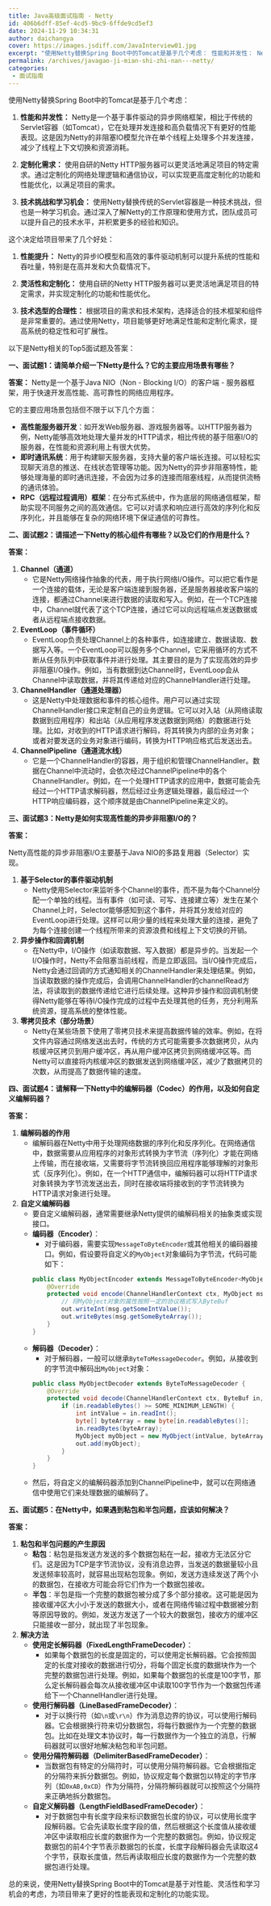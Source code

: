 ```yaml
---
title: Java高级面试指南 - Netty
id: 406b6dff-85ef-4cd5-9bc9-6ffde9cd5ef3
date: 2024-11-29 10:34:31
author: daichangya
cover: https://images.jsdiff.com/JavaInterview01.jpg
excerpt: "使用Netty替换Spring Boot中的Tomcat是基于几个考虑： 性能和并发性： Netty是一个基于事件驱动的异步网络框架，相比于传统的Servlet容器（如Tomcat），它在处理并发连接和高负载情况下有更好的性能表现。这是因为Netty的非阻塞IO模型允许在单个线程上处理多个并发连接，"
permalink: /archives/javagao-ji-mian-shi-zhi-nan---netty/
categories:
 - 面试指南
---
```


使用Netty替换Spring Boot中的Tomcat是基于几个考虑：

1.  **性能和并发性：** Netty是一个基于事件驱动的异步网络框架，相比于传统的Servlet容器（如Tomcat），它在处理并发连接和高负载情况下有更好的性能表现。这是因为Netty的非阻塞IO模型允许在单个线程上处理多个并发连接，减少了线程上下文切换和资源消耗。
    
2.  **定制化需求：** 使用自研的Netty HTTP服务器可以更灵活地满足项目的特定需求。通过定制化的网络处理逻辑和通信协议，可以实现更高度定制化的功能和性能优化，以满足项目的需求。
    
3.  **技术挑战和学习机会：** 使用Netty替换传统的Servlet容器是一种技术挑战，但也是一种学习机会。通过深入了解Netty的工作原理和使用方式，团队成员可以提升自己的技术水平，并积累更多的经验和知识。
    

这个决定给项目带来了几个好处：

1.  **性能提升：** Netty的异步IO模型和高效的事件驱动机制可以提升系统的性能和吞吐量，特别是在高并发和大负载情况下。
    
2.  **灵活性和定制化：** 使用自研的Netty HTTP服务器可以更灵活地满足项目的特定需求，并实现定制化的功能和性能优化。
    
3.  **技术选型的合理性：** 根据项目的需求和技术架构，选择适合的技术框架和组件是非常重要的。通过使用Netty，项目能够更好地满足性能和定制化需求，提高系统的稳定性和可扩展性。

以下是Netty相关的Top5面试题及答案：

**一、面试题1：请简单介绍一下Netty是什么？它的主要应用场景有哪些？**

**答案：**
Netty是一个基于Java NIO（Non - Blocking I/O）的客户端 - 服务器框架，用于快速开发高性能、高可靠性的网络应用程序。

它的主要应用场景包括但不限于以下几个方面：
- **高性能服务器开发**：如开发Web服务器、游戏服务器等。以HTTP服务器为例，Netty能够高效地处理大量并发的HTTP请求，相比传统的基于阻塞I/O的服务器，在性能和资源利用上有很大优势。
- **即时通讯系统**：用于构建聊天服务器，支持大量的客户端长连接。可以轻松实现聊天消息的推送、在线状态管理等功能。因为Netty的异步非阻塞特性，能够处理海量的即时通讯连接，不会因为过多的连接而阻塞线程，从而提供流畅的通讯体验。
- **RPC（远程过程调用）框架**：在分布式系统中，作为底层的网络通信框架，帮助实现不同服务之间的高效通信。它可以对请求和响应进行高效的序列化和反序列化，并且能够在复杂的网络环境下保证通信的可靠性。


**二、面试题2：请描述一下Netty的核心组件有哪些？以及它们的作用是什么？**

**答案：**

1. **Channel（通道）**
   - 它是Netty网络操作抽象的代表，用于执行网络I/O操作。可以把它看作是一个连接的载体，无论是客户端连接到服务器，还是服务器接收客户端的连接，都通过Channel来进行数据的读取和写入。例如，在一个TCP连接中，Channel就代表了这个TCP连接，通过它可以向远程端点发送数据或者从远程端点接收数据。
2. **EventLoop（事件循环）**
   - EventLoop负责处理Channel上的各种事件，如连接建立、数据读取、数据写入等。一个EventLoop可以服务多个Channel，它采用循环的方式不断从任务队列中获取事件并进行处理。其主要目的是为了实现高效的异步非阻塞I/O操作。例如，当有数据到达Channel时，EventLoop会从Channel中读取数据，并将其传递给对应的ChannelHandler进行处理。
3. **ChannelHandler（通道处理器）**
   - 这是Netty中处理数据和事件的核心组件。用户可以通过实现ChannelHandler接口来定制自己的业务逻辑。它可以对入站（从网络读取数据到应用程序）和出站（从应用程序发送数据到网络）的数据进行处理。比如，对收到的HTTP请求进行解码，将其转换为内部的业务对象；或者对要发送的业务对象进行编码，转换为HTTP响应格式后发送出去。
4. **ChannelPipeline（通道流水线）**
   - 它是一个ChannelHandler的容器，用于组织和管理ChannelHandler。数据在Channel中流动时，会依次经过ChannelPipeline中的各个ChannelHandler。例如，在一个处理HTTP请求的应用中，数据可能会先经过一个HTTP请求解码器，然后经过业务逻辑处理器，最后经过一个HTTP响应编码器，这个顺序就是由ChannelPipeline来定义的。


**三、面试题3：Netty是如何实现高性能的异步非阻塞I/O的？**

**答案：**

Netty高性能的异步非阻塞I/O主要基于Java NIO的多路复用器（Selector）实现。

1. **基于Selector的事件驱动机制**
   - Netty使用Selector来监听多个Channel的事件，而不是为每个Channel分配一个单独的线程。当有事件（如可读、可写、连接建立等）发生在某个Channel上时，Selector能够感知到这个事件，并将其分发给对应的EventLoop进行处理。这样可以用少量的线程来处理大量的连接，避免了为每个连接创建一个线程所带来的资源浪费和线程上下文切换的开销。
2. **异步操作和回调机制**
   - 在Netty中，I/O操作（如读取数据、写入数据）都是异步的。当发起一个I/O操作时，Netty不会阻塞当前线程，而是立即返回。当I/O操作完成后，Netty会通过回调的方式通知相关的ChannelHandler来处理结果。例如，当读取数据的操作完成后，会调用ChannelHandler的channelRead方法，将读取到的数据传递给它进行后续处理。这种异步操作和回调机制使得Netty能够在等待I/O操作完成的过程中去处理其他的任务，充分利用系统资源，提高系统的整体性能。
3. **零拷贝技术（部分场景）**
   - Netty在某些场景下使用了零拷贝技术来提高数据传输的效率。例如，在将文件内容通过网络发送出去时，传统的方式可能需要多次数据拷贝，从内核缓冲区拷贝到用户缓冲区，再从用户缓冲区拷贝到网络缓冲区等。而Netty可以直接将内核缓冲区的数据发送到网络缓冲区，减少了数据拷贝的次数，从而提高了数据传输的速度。


**四、面试题4：请解释一下Netty中的编解码器（Codec）的作用，以及如何自定义编解码器？**

**答案：**

1. **编解码器的作用**
   - 编解码器在Netty中用于处理网络数据的序列化和反序列化。在网络通信中，数据需要从应用程序的对象形式转换为字节流（序列化）才能在网络上传输，而在接收端，又需要将字节流转换回应用程序能够理解的对象形式（反序列化）。例如，在一个HTTP通信中，编解码器可以将HTTP请求对象转换为字节流发送出去，同时在接收端将接收到的字节流转换为HTTP请求对象进行处理。
2. **自定义编解码器**
   - 要自定义编解码器，通常需要继承Netty提供的编解码相关的抽象类或实现接口。
   - **编码器（Encoder）**：
     - 对于编码器，需要实现`MessageToByteEncoder`或其他相关的编码器接口。例如，假设要将自定义的`MyObject`对象编码为字节流，代码可能如下：
     ```java
     public class MyObjectEncoder extends MessageToByteEncoder<MyObject> {
         @Override
         protected void encode(ChannelHandlerContext ctx, MyObject msg, ByteBuf out) throws Exception {
             // 将MyObject对象的属性按照一定的协议格式写入ByteBuf
             out.writeInt(msg.getSomeIntValue());
             out.writeBytes(msg.getSomeByteArray());
         }
     }
     ```
   - **解码器（Decoder）**：
     - 对于解码器，一般可以继承`ByteToMessageDecoder`。例如，从接收到的字节流中解码出`MyObject`对象：
     ```java
     public class MyObjectDecoder extends ByteToMessageDecoder {
         @Override
         protected void decode(ChannelHandlerContext ctx, ByteBuf in, List<Object> out) throws Exception {
             if (in.readableBytes() >= SOME_MINIMUM_LENGTH) {
                 int intValue = in.readInt();
                 byte[] byteArray = new byte[in.readableBytes()];
                 in.readBytes(byteArray);
                 MyObject myObject = new MyObject(intValue, byteArray);
                 out.add(myObject);
             }
         }
     }
     ```
   - 然后，将自定义的编解码器添加到ChannelPipeline中，就可以在网络通信中使用它们来处理数据的编解码了。


**五、面试题5：在Netty中，如果遇到粘包和半包问题，应该如何解决？**

**答案：**

1. **粘包和半包问题的产生原因**
   - **粘包**：粘包是指发送方发送的多个数据包粘在一起，接收方无法区分它们。这是因为TCP是字节流协议，没有消息边界，当发送的数据量较小且发送频率较高时，就容易出现粘包现象。例如，发送方连续发送了两个小的数据包，在接收方可能会将它们作为一个数据包接收。
   - **半包**：半包是指一个完整的数据包被分成了多个部分接收。这可能是因为接收缓冲区大小小于发送的数据大小，或者在网络传输过程中数据被分割等原因导致的。例如，发送方发送了一个较大的数据包，接收方的缓冲区只能接收一部分，就出现了半包现象。
2. **解决方法**
   - **使用定长解码器（FixedLengthFrameDecoder）**：
     - 如果每个数据包的长度是固定的，可以使用定长解码器。它会按照固定的长度对接收的数据进行切分，将每个固定长度的数据块作为一个完整的数据包进行处理。例如，如果每个数据包的长度是100字节，那么定长解码器会每次从接收缓冲区中读取100字节作为一个数据包传递给下一个ChannelHandler进行处理。
   - **使用行解码器（LineBasedFrameDecoder）**：
     - 对于以换行符（如`\n`或`\r\n`）作为消息边界的协议，可以使用行解码器。它会根据换行符来切分数据包，将每行数据作为一个完整的数据包。比如在处理文本协议时，每一行数据作为一个独立的消息，行解码器就可以很好地解决粘包和半包问题。
   - **使用分隔符解码器（DelimiterBasedFrameDecoder）**：
     - 当数据包有特定的分隔符时，可以使用分隔符解码器。它会根据指定的分隔符来拆分数据包。例如，协议规定每个数据包以特定的字节序列（如`0xAB,0xCD`）作为分隔符，分隔符解码器就可以按照这个分隔符来正确地拆分数据包。
   - **自定义解码器（LengthFieldBasedFrameDecoder）**：
     - 对于数据包中有长度字段来标识数据包长度的协议，可以使用长度字段解码器。它会先读取长度字段的值，然后根据这个长度值从接收缓冲区中读取相应长度的数据作为一个完整的数据包。例如，协议规定数据包的前4个字节表示数据包的长度，长度字段解码器会先读取这4个字节，获取长度值，然后再读取相应长度的数据作为一个完整的数据包进行处理。
    

总的来说，使用Netty替换Spring Boot中的Tomcat是基于对性能、灵活性和学习机会的考虑，为项目带来了更好的性能表现和定制化的功能实现。